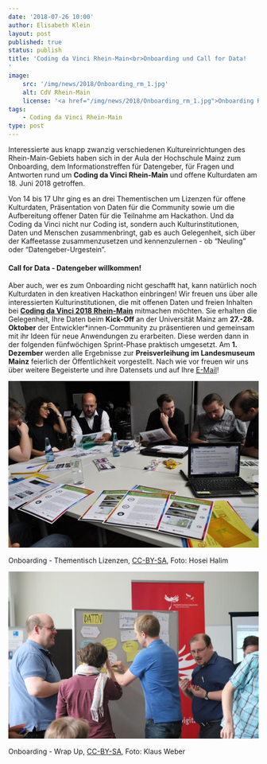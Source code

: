 ```yaml
---
date: '2018-07-26 10:00'
author: Elisabeth Klein
layout: post
published: true
status: publish
title: 'Coding da Vinci Rhein-Main<br>Onboarding und Call for Data!
'
image:
    src: '/img/news/2018/Onboarding_rm_1.jpg'
    alt: CdV Rhein-Main
    license: '<a href="/img/news/2018/Onboarding_rm_1.jpg">Onboarding Rhein-Main</a>, <a href="https://creativecommons.org/licenses/by-sa/4.0/">CC-BY-SA</a>, Foto: Nicole Bruhn'
tags:
    - Coding da Vinci Rhein-Main
type: post
---
```

<p>
Interessierte aus knapp zwanzig verschiedenen Kultureinrichtungen des Rhein-Main-Gebiets haben sich in der Aula der Hochschule Mainz zum Onboarding, dem Informationstreffen für Datengeber, für Fragen und Antworten rund um <strong>Coding da Vinci Rhein-Main</strong> und offene Kulturdaten am 18. Juni 2018 getroffen.</p>
<p>
Von 14 bis 17 Uhr ging es an drei Thementischen um Lizenzen für offene Kulturdaten, Präsentation von Daten für die Community sowie um die Aufbereitung offener Daten für die Teilnahme am Hackathon. Und da Coding da Vinci nicht nur Coding ist, sondern auch Kulturinstitutionen, Daten und Menschen zusammenbringt, gab es auch Gelegenheit, sich über der Kaffeetasse zusammenzusetzen und kennenzulernen - ob “Neuling” oder “Datengeber-Urgestein”.</p>
<p>
<h4>Call for Data - Datengeber willkommen!</h4>
Aber auch, wer es zum Onboarding nicht geschafft hat, kann natürlich noch Kulturdaten in den kreativen Hackathon einbringen! Wir freuen uns über alle interessierten Kulturinstitutionen, die mit offenen Daten und freien Inhalten bei <a href="https://codingdavinci.de/events/rheinmain"><strong>Coding da Vinci 2018 Rhein-Main</strong></a> mitmachen möchten. Sie erhalten die Gelegenheit, Ihre Daten beim <strong>Kick-Off</strong> an der Universität Mainz am <strong>27.-28. Oktober</strong> der Entwickler*innen-Community zu präsentieren und gemeinsam mit ihr Ideen für neue Anwendungen zu erarbeiten. Diese werden dann in der folgenden fünfwöchigen Sprint-Phase praktisch umgesetzt. Am <strong>1. Dezember</strong> werden alle Ergebnisse zur <strong>Preisverleihung im Landesmuseum Mainz</strong> feierlich der Öffentlichkeit vorgestellt. Nach wie vor freuen wir uns über weitere Begeisterte und ihre Datensets und auf Ihre <a href="mailto:cdvrhein-main@ub.uni-mainz.de">E-Mail</a>!</p>
<div class="row">
<div class="col-md-6">
<img class="img-responsive center-block image-content" src="/img/news/2018/Onboarding_rm_2.jpg" alt="Onboarding - Thementisch Lizenzen">
<p class="image-caption">Onboarding - Thementisch Lizenzen, <a href="https://creativecommons.org/licenses/by-sa/4.0/">CC-BY-SA</a>, Foto: Hosei Halim</p>
</div>
<div class="col-md-6">
<img class="img-responsive center-block image-content" src="/img/news/2018/Onboarding_rm_3.jpg" alt="Onboarding - Wrap Up">
<p class="image-caption">Onboarding - Wrap Up, <a href="https://creativecommons.org/licenses/by-sa/4.0/">CC-BY-SA</a>, Foto: Klaus Weber</p>
</div>
</div>
